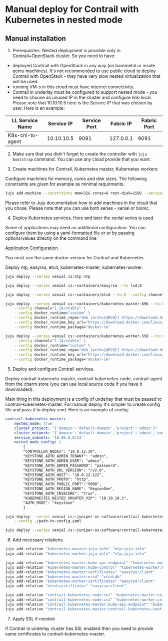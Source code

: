 Manual deploy for Contrail with Kubernetes in nested mode
=========================================================

Manual installation
-------------------

1. Prerequisites. Nested deployment is possible only in Contrail+OpenStack cluster. So you need to have:

- deployed Contrail with OpenStack in any way (on baremetal or inside qemu machines). It's not recommended to use public cloud to deploy Contrail with OpenStack - they have very slow nested virtualization that will be used.
- running VM-s in this cloud must have internet connectivity.
- Contrail in underlay must be configured to support nested mode - you need to choose an unused IP in the cluster and configure link-local. Please note that 10.10.10.5 here is the Service IP that was chosen by user. Here is an example:

| LL Service Name | Service IP | Service Port | Fabric IP | Fabric Port |
|--|--|--|--|--|
| K8s-cni-to-agent | 10.10.10.5 | 9091 | 127.0.0.1 | 9091 |

2. Make sure that you didn't forget to create the controller with `juju bootstrap` command. You can use any cloud provide that you want.

3. Create machines for Contrail, Kubernetes master, Kubernetes workers:

Configure machines for memory, cores and disk sizes. The following constraints are given for example as minimal requirments.

```bash
juju add-machine --constraints mem=32G cores=8 root-disk=150G --series=xenial # for all-in-one machine
```

Please refer to Juju documentation how to add machines in the cloud that you chose.
Please note that you can use both series - xenial or bionic.

4. Deploy Kubernetes services. Here and later the xenial series is used.

Some of applications may need an additional configuration. You can configure them by using a yaml-formatted file or or by passing options/values directly on the command line

[Application Configuration](https://docs.jujucharms.com/2.4/en/charms-config)

You must use the same docker version for Contrail and Kubernetes.

Deploy ntp, easyrsa, etcd, kubernetes-master, kubernetes-worker:

```bash
juju deploy --series xenial cs:ntp ntp

juju deploy --series xenial cs:~containers/easyrsa --to lxd:0

juju deploy --series xenial cs:~containers/etcd --to:0 --config channel="3.2/stable"

juju deploy --series xenial cs:~containers/kubernetes-master-696 --to:0 \
    --config channel="1.14/stable" \
    --config docker_runtime="custom" \
    --config docker_runtime_repo="deb [arch={ARCH}] https://download.docker.com/linux/ubuntu {CODE} stable" \
    --config docker_runtime_key_url="https://download.docker.com/linux/ubuntu/gpg" \
    --config docker_runtime_package="docker-ce"

juju deploy --series xenial cs:~containers/kubernetes-worker-550 --to:0 \
    --config channel="1.14/stable" \
    --config docker_runtime="custom" \
    --config docker_runtime_repo="deb [arch={ARCH}] https://download.docker.com/linux/ubuntu {CODE} stable" \
    --config docker_runtime_key_url="https://download.docker.com/linux/ubuntu/gpg" \
    --config docker_runtime_package="docker-ce"
```

5. Deploy and configure Contrail services.

Deploy contrail-kubernets-master, contrail-kubernetes-node, contrail-agent from the charm store (you can use local source code if you have it downloaded).

Main thing in this deployment is a config of underlay that must be passed to contrail-kubernetes-master. For manual deploy it's simpler to create config file and pass it to deploy cmd. Here is an example of config:

```yaml
contrail-kubernetes-master:
    nested_mode: true
    cluster_project: "{'domain':'default-domain','project':'admin'}"
    cluster_network: "{'domain':'default-domain','project':'admin','name':'juju-net'}"
    service_subnets: '10.96.0.0/12'
    nested_mode_config: |
        {
        "CONTROLLER_NODES": "10.0.12.20",
        "KEYSTONE_AUTH_ADMIN_TENANT": "admin",
        "KEYSTONE_AUTH_ADMIN_USER": "admin",
        "KEYSTONE_AUTH_ADMIN_PASSWORD": "password",
        "KEYSTONE_AUTH_URL_VERSION": "/v2.0",
        "KEYSTONE_AUTH_HOST": "10.0.12.122",
        "KEYSTONE_AUTH_PROTO": "http",
        "KEYSTONE_AUTH_PUBLIC_PORT":"5000",
        "KEYSTONE_AUTH_REGION_NAME": "RegionOne",
        "KEYSTONE_AUTH_INSECURE": "True",
        "KUBERNESTES_NESTED_VROUTER_VIP": "10.10.10.5",
        "AUTH_MODE": "keystone"
        }
```

```bash
juju deploy --series xenial cs:~juniper-os-software/contrail-kubernetes-master \
    --config ./path-to-config.yaml

juju deploy --series xenial cs:~juniper-os-software/contrail-kubernetes-node
```

6. Add necessary relations.

```bash
juju add-relation "kubernetes-master:juju-info" "ntp:juju-info"
juju add-relation "kubernetes-worker:juju-info" "ntp:juju-info"

juju add-relation "kubernetes-master:kube-api-endpoint" "kubernetes-worker:kube-api-endpoint"
juju add-relation "kubernetes-master:kube-control" "kubernetes-worker:kube-control"
juju add-relation "kubernetes-master:certificates" "easyrsa:client"
juju add-relation "kubernetes-master:etcd" "etcd:db"
juju add-relation "kubernetes-worker:certificates" "easyrsa:client"
juju add-relation "etcd:certificates" "easyrsa:client"

juju add-relation "contrail-kubernetes-node:cni" "kubernetes-master:cni"
juju add-relation "contrail-kubernetes-node:cni" "kubernetes-worker:cni"
juju add-relation "contrail-kubernetes-master:kube-api-endpoint" "kubernetes-master:kube-api-endpoint"
juju add-relation "contrail-kubernetes-master:contrail-kubernetes-config" "contrail-kubernetes-node:contrail-kubernetes-config"
```

7. Apply SSL if needed

If Contrail in underlay cluster has SSL enabled then you need to provide same certificates to contrail-kubernetes-master.
